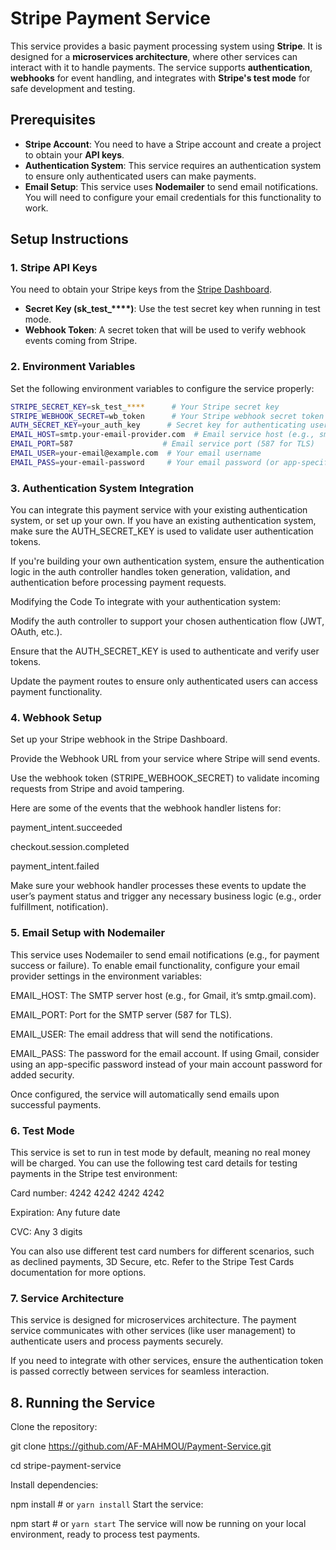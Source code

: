 # Stripe Payment Service

This service provides a basic payment processing system using **Stripe**. It is designed for a **microservices architecture**, where other services can interact with it to handle payments. The service supports **authentication**, **webhooks** for event handling, and integrates with **Stripe's test mode** for safe development and testing.

## Prerequisites

- **Stripe Account**: You need to have a Stripe account and create a project to obtain your **API keys**.
- **Authentication System**: This service requires an authentication system to ensure only authenticated users can make payments.
- **Email Setup**: This service uses **Nodemailer** to send email notifications. You will need to configure your email credentials for this functionality to work.

## Setup Instructions

### 1. Stripe API Keys

You need to obtain your Stripe keys from the [Stripe Dashboard](https://dashboard.stripe.com/).

- **Secret Key (sk_test_****)**: Use the test secret key when running in test mode.
- **Webhook Token**: A secret token that will be used to verify webhook events coming from Stripe.

### 2. Environment Variables

Set the following environment variables to configure the service properly:

```bash
STRIPE_SECRET_KEY=sk_test_****      # Your Stripe secret key
STRIPE_WEBHOOK_SECRET=wb_token      # Your Stripe webhook secret token
AUTH_SECRET_KEY=your_auth_key      # Secret key for authenticating users
EMAIL_HOST=smtp.your-email-provider.com  # Email service host (e.g., smtp.gmail.com)
EMAIL_PORT=587                    # Email service port (587 for TLS)
EMAIL_USER=your-email@example.com  # Your email username
EMAIL_PASS=your-email-password     # Your email password (or app-specific password)
```

### 3. Authentication System Integration
You can integrate this payment service with your existing authentication system, or set up your own. If you have an existing authentication system, make sure the AUTH_SECRET_KEY is used to validate user authentication tokens.

If you're building your own authentication system, ensure the authentication logic in the auth controller handles token generation, validation, and authentication before processing payment requests.

Modifying the Code
To integrate with your authentication system:

Modify the auth controller to support your chosen authentication flow (JWT, OAuth, etc.).

Ensure that the AUTH_SECRET_KEY is used to authenticate and verify user tokens.

Update the payment routes to ensure only authenticated users can access payment functionality.

### 4. Webhook Setup
Set up your Stripe webhook in the Stripe Dashboard.

Provide the Webhook URL from your service where Stripe will send events.

Use the webhook token (STRIPE_WEBHOOK_SECRET) to validate incoming requests from Stripe and avoid tampering.

Here are some of the events that the webhook handler listens for:

payment_intent.succeeded

checkout.session.completed

payment_intent.failed

Make sure your webhook handler processes these events to update the user’s payment status and trigger any necessary business logic (e.g., order fulfillment, notification).

### 5. Email Setup with Nodemailer
This service uses Nodemailer to send email notifications (e.g., for payment success or failure). To enable email functionality, configure your email provider settings in the environment variables:

EMAIL_HOST: The SMTP server host (e.g., for Gmail, it’s smtp.gmail.com).

EMAIL_PORT: Port for the SMTP server (587 for TLS).

EMAIL_USER: The email address that will send the notifications.

EMAIL_PASS: The password for the email account. If using Gmail, consider using an app-specific password instead of your main account password for added security.

Once configured, the service will automatically send emails upon successful payments.

### 6. Test Mode
This service is set to run in test mode by default, meaning no real money will be charged. You can use the following test card details for testing payments in the Stripe test environment:

Card number: 4242 4242 4242 4242

Expiration: Any future date

CVC: Any 3 digits

You can also use different test card numbers for different scenarios, such as declined payments, 3D Secure, etc. Refer to the Stripe Test Cards documentation for more options.

### 7. Service Architecture
This service is designed for microservices architecture. The payment service communicates with other services (like user management) to authenticate users and process payments securely.

If you need to integrate with other services, ensure the authentication token is passed correctly between services for seamless interaction.

## 8. Running the Service
Clone the repository:


git clone https://github.com/AF-MAHMOU/Payment-Service.git

cd stripe-payment-service

Install dependencies:

npm install   # or `yarn install`
Start the service:


npm start     # or `yarn start`
The service will now be running on your local environment, ready to process test payments.
